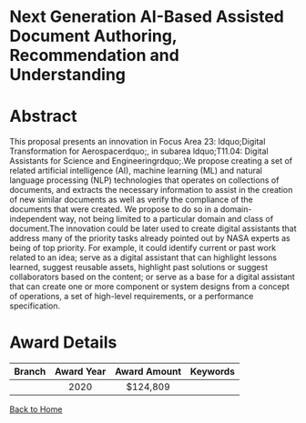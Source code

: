 
Next Generation AI-Based Assisted Document Authoring, Recommendation and Understanding
======================================================================================

# Abstract


This proposal presents an innovation in Focus Area 23: ldquo;Digital Transformation for Aerospacerdquo;, in subarea ldquo;T11.04: Digital Assistants for Science and Engineeringrdquo;.We propose creating a set of related artificial intelligence (AI), machine learning (ML) and natural language processing (NLP) technologies that operates on collections of documents, and extracts the necessary information to assist in the creation of new similar documents as well as verify the compliance of the documents that were created. We propose to do so in a domain-independent way, not being limited to a particular domain and class of document.The innovation could be later used to create digital assistants that address many of the priority tasks already pointed out by NASA experts as being of top priority. For example, it could identify current or past work related to an idea; serve as a digital assistant that can highlight lessons learned, suggest reusable assets, highlight past solutions or suggest collaborators based on the content; or serve as a base for a digital assistant that can create one or more component or system designs from a concept of operations, a set of high-level requirements, or a performance specification.  

# Award Details

|Branch|Award Year|Award Amount|Keywords|
| :---: | :---: | :---: | :---: |
||2020|$124,809||
  
  


[Back to Home](https://github.com/chrischow/dod_sbir_awards#693)